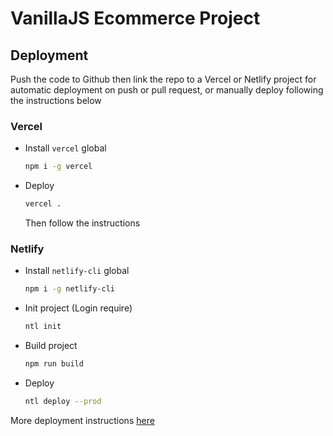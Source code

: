 # VanillaJS Ecommerce Project

## Deployment

Push the code to Github then link the repo to a Vercel or Netlify project for automatic deployment on push or pull request, or manually deploy following the instructions below

### Vercel

- Install `vercel` global

  ```sh
  npm i -g vercel
  ```

- Deploy

  ```sh
  vercel .
  ```

  Then follow the instructions

### Netlify

- Install `netlify-cli` global

  ```sh
  npm i -g netlify-cli
  ```

- Init project (Login require)

  ```sh
  ntl init
  ```

- Build project

  ```sh
  npm run build
  ```

- Deploy

  ```sh
  ntl deploy --prod
  ```

More deployment instructions [here](https://vitejs.dev/guide/static-deploy.html)
